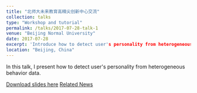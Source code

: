 ```yaml
---
title: "北师大未来教育高精尖创新中心交流"
collection: talks
type: "Workshop and tutorial"
permalink: /talks/2017-07-28-talk-1
venue: "Beijing Normal University"
date: 2017-07-28
excerpt: 'Introduce how to detect user's personality from heterogeneous behavior data'
location: "Beijing, China"
---
```


In this talk, I present how to detect user's personality from heterogeneous behavior data. 

[Download slides here](https://zhfzhmsra.github.io/files/novelty_seeking_detect.pdf)
[Related News](http://aic-fe.bnu.edu.cn/xwdt/zxxw/35599.html)



